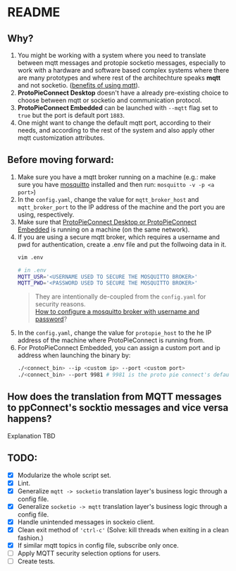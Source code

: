 # README

## Why?

1. You might be working with a system where you need to translate between mqtt messages and protopie socketio messages, especially to work with a hardware and software based complex systems where there are many prototypes and where rest of the architechture speaks **mqtt** and not socketio. ([benefits of using mqtt](https://www.neovasolutions.com/2020/07/03/what-is-mqtt-protocol-and-how-does-it-work/)).
2. **ProtoPieConnect Desktop** doesn't have a already pre-existing choice to choose between mqtt or socketio and communication protocol.
3. **ProtoPieConnect Embedded** can be launched with `--mqtt` flag set to `true` but the port is default port `1883`.
4. One might want to change the default mqtt port, according to their needs, and according to the rest of the system and also apply other mqtt customization attributes.

## Before moving forward:

1. Make sure you have a mqtt broker running on a machine (e.g.: make sure you have [mosquitto](https://mosquitto.org/download/) installed and then run: `mosquitto -v -p <a port>`)
2. In the `config.yaml`, change the value for `mqtt_broker_host` and `mqtt_broker_port` to the IP address of the machine and the port you are using, respectively.
3. Make sure that [ProtoPieConnect Desktop or ProtoPieConnect Embedded](https://protopie.notion.site/Desktop-vs-Embedded-6f1de40dc2e644df9f85dc3bad81367c) is running on a machine (on the same network).
4. If you are using a secure mqtt broker, which requires a username and pwd for authentication, create a .env file and put the follwoing data in it.
    ```bash
    vim .env

    # in .env
    MQTT_USR='<USERNAME USED TO SECURE THE MOSQUITTO BROKER>'
    MQTT_PWD='<PASSWORD USED TO SECURE THE MOSQUITTO BROKER>'
    ```
    > They are intentionally de-coupled from the `config.yaml` for security reasons. <br> 
    [How to configure a mosquitto broker with username and password](https://gist.github.com/dattasaurabh82/c175aa913345cca64db55cb6983aebb9)?
5. In the `config.yaml`, change the value for `protopie_host` to the he IP address of the machine where ProtoPieConnect is running from.
6. For ProtoPieConnect Embedded, you can assign a custom port and ip address when launching the binary by:
   ```bash
   ./<connect_bin> --ip <custom ip> --port <custom port>
   ./<connect_bin> --port 9981 # 9981 is the proto pie connect's default port used through out the system. 
   ```

## How does the translation from MQTT messages to ppConnect's socktio messages and vice versa happens?

Explanation TBD

## TODO:

- [x] Modularize the whole script set.
- [x] Lint.
- [x] Generalize `mqtt -> socketio` translation layer's business logic through a config file.
- [x] Generalize `socketio -> mqtt` translation layer's business logic through a config file.
- [x] Handle unintended messages in sockeio client.
- [x] Clean exit method of `'ctrl-c'` (Solve: kill threads when exiting in a clean fashion.)
- [x] If similar mqtt topics in config file, subscribe only once.
- [ ] Apply MQTT security selection options for users.
- [ ] Create tests.
